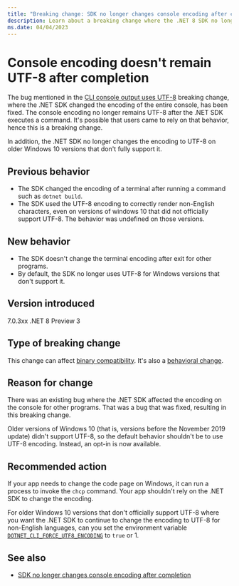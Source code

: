 ```yaml
---
title: "Breaking change: SDK no longer changes console encoding after completion"
description: Learn about a breaking change where the .NET 8 SDK no longer changes the console encoding after running a command.
ms.date: 04/04/2023
---
```

# Console encoding doesn't remain UTF-8 after completion

The bug mentioned in the [CLI console output uses UTF-8](console-encoding.md) breaking change, where the .NET SDK changed the encoding of the entire console, has been fixed. The console encoding no longer remains UTF-8 after the .NET SDK executes a command. It's possible that users came to rely on that behavior, hence this is a breaking change.

In addition, the .NET SDK no longer changes the encoding to UTF-8 on older Windows 10 versions that don't fully support it.

## Previous behavior

- The SDK changed the encoding of a terminal after running a command such as `dotnet build`.
- The SDK used the UTF-8 encoding to correctly render non-English characters, even on versions of windows 10 that did not officially support UTF-8. The behavior was undefined on those versions.

## New behavior

- The SDK doesn't change the terminal encoding after exit for other programs.
- By default, the SDK no longer uses UTF-8 for Windows versions that don't support it.

## Version introduced

7.0.3xx
.NET 8 Preview 3

## Type of breaking change

This change can affect [binary compatibility](../../categories.md#binary-compatibility). It's also a [behavioral change](../../categories.md#behavioral-change).

## Reason for change

There was an existing bug where the .NET SDK affected the encoding on the console for other programs. That was a bug that was fixed, resulting in this breaking change.

Older versions of Windows 10 (that is, versions before the November 2019 update) didn't support UTF-8, so the default behavior shouldn't be to use UTF-8 encoding. Instead, an opt-in is now available.

## Recommended action

If your app needs to change the code page on Windows, it can run a process to invoke the `chcp` command. Your app shouldn't rely on the .NET SDK to change the encoding.

For older Windows 10 versions that don't officially support UTF-8 where you want the .NET SDK to continue to change the encoding to UTF-8 for non-English languages, can you set the environment variable [`DOTNET_CLI_FORCE_UTF8_ENCODING`](../../../tools/dotnet-environment-variables.md#dotnet_cli_force_utf8_encoding) to `true` or 1.

## See also

- [SDK no longer changes console encoding after completion](console-encoding-fix.md)

